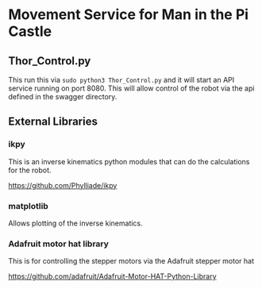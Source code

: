 # Movement Service for Man in the Pi Castle

## Thor_Control.py

This run this via `sudo python3 Thor_Control.py` and it will start an API service running on port 8080.  This will allow control of the robot via the api defined in the swagger directory.

## External Libraries

### ikpy

This is an inverse kinematics python modules that can do the calculations for the robot.

https://github.com/Phylliade/ikpy

### matplotlib

Allows plotting of the inverse kinematics.

### Adafruit motor hat library

This is for controlling the stepper motors via the Adafruit stepper motor hat

https://github.com/adafruit/Adafruit-Motor-HAT-Python-Library

